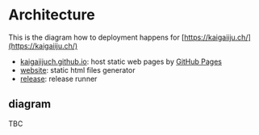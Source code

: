 # Architecture

This is the diagram how to deployment happens for [https://kaigaiiju.ch/](https://kaigaiiju.ch/)

 * [kaigaiijuch.github.io](https://github.com/kaigaiijuch/kaigaiijuch.github.io): host static web pages by [GitHub Pages](https://pages.github.com/)
 * [website](https://github.com/kaigaiijuch/website): static html files generator
 * [release](https://github.com/kaigaiijuch/release): release runner

## diagram

TBC
